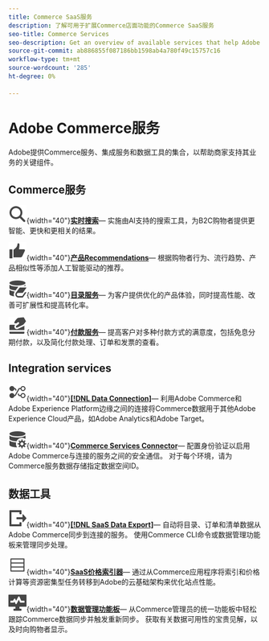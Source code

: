 ```yaml
---
title: Commerce SaaS服务
description: 了解可用于扩展Commerce店面功能的Commerce SaaS服务
seo-title: Commerce Services
seo-description: Get an overview of available services that help Adobe Commerce merchants extend storefront capabilities to support key components of their business.
source-git-commit: ab886855f087186bb1598ab4a780f49c15757c16
workflow-type: tm+mt
source-wordcount: '285'
ht-degree: 0%

---
```


# Adobe Commerce服务

Adobe提供Commerce服务、集成服务和数据工具的集合，以帮助商家支持其业务的关键组件。

## Commerce服务

![搜索](../landing/assets/icon-magnify.svg){width="40"}**[实时搜索](https://experienceleague.adobe.com/en/docs/commerce-merchant-services/live-search/overview)**— 实施由AI支持的搜索工具，为B2C购物者提供更智能、更快和更相关的结果。

![Thumbs-up](../landing/assets/icon-thumbs-up.svg){width="40"}**[产品Recommendations](https://experienceleague.adobe.com/en/en/docs/commerce-merchant-services/product-recommendations/overview)**— 根据购物者行为、流行趋势、产品相似性等添加人工智能驱动的推荐。

![连接的服务的目录数据](../landing/assets/icon-data-book.svg){width="40"}**[目录服务](https://experienceleague.adobe.com/en/docs/commerce-merchant-services/catalog-service/overview)**— 为客户提供优化的产品体验，同时提高性能、改善可扩展性和提高转化率。

![付款方式](../landing/assets/icon-credit-card.svg){width="40"}**[付款服务](https://experienceleague.adobe.com/en/docs/commerce-merchant-services/payment-services/overview)**— 提高客户对多种付款方式的满意度，包括免息分期付款，以及简化付款处理、订单和发票的查看。

## Integration services

![将数据传输到平台](../landing/assets/icon-transfer-to-platform.svg){width="40"}**[[!DNL Data Connection]](https://experienceleague.adobe.com/en/docs/commerce-merchant-services/data-connection/overview)**— 利用Adobe Commerce和Adobe Experience Platform边缘之间的连接将Commerce数据用于其他Adobe Experience Cloud产品，如Adobe Analytics和Adobe Target。

![数据连接](../landing/assets/icon-data-setting.svg){width="40"}**[Commerce Services Connector](https://experienceleague.adobe.com/en/docs/commerce-merchant-services/user-guides/integration-services/saas)**— 配置身份验证以启用Adobe Commerce与连接的服务之间的安全通信。 对于每个环境，请为Commerce服务数据存储指定数据空间ID。

## 数据工具

![SaaS数据导出信息源管理](../landing/assets/icon-export.svg){width="40"}**[[!DNL SaaS Data Export]](https://experienceleague.adobe.com/en/docs/commerce-merchant-services/saas-data-export/overview)**— 自动将目录、订单和清单数据从Adobe Commerce同步到连接的服务。 使用Commerce CLI命令或数据管理功能板来管理同步处理。

![产品价格信息源](../landing/assets/icon-feed.svg){width="40"}**[SaaS价格索引器](https://experienceleague.adobe.com/en/docs/commerce-merchant-services/price-indexer/price-indexing)**— 通过从Commerce应用程序将索引和价格计算等资源密集型任务转移到Adobe的云基础架构来优化站点性能。

![监控数据同步](../landing/assets/icon-monitoring.svg){width="40"}**[数据管理功能板](https://experienceleague.adobe.com/en/docs/commerce-admin/systems/data-transfer/data-dashboard)**— 从Commerce管理员的统一功能板中轻松跟踪Commerce数据同步并触发重新同步。 获取有关数据可用性的宝贵见解，以及时向购物者显示。
